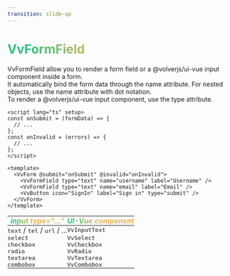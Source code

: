 ```yaml
---
transition: slide-up
---
```


# VvFormField

<p>
  <div>VvFormField allow you to render a form field or a @volverjs/ui-vue input component inside a form.</div>
  <div>It automatically bind the form data through the name attribute. For nested objects, use the name attribute with dot notation.</div>
  <div>To render a @volverjs/ui-vue input component, use the type attribute.</div>
</p>

<div grid="~ cols-2 gap-4">

```vue
<script lang="ts" setup>
const onSubmit = (formData) => {
  // ...
};
const onInvalid = (errors) => {
  // ...
};
</script>

<template>
  <VvForm @submit="onSubmit" @invalid="onInvalid">
    <VvFormField type="text" name="username" label="Username" />
    <VvFormField type="text" name="email" label="Email" />
    <VvButton icon="SignIn" label="Sign in" type="submit" />
  </VvForm>
</template>
```

| <em>input type="..."</em>                               | <em>UI-Vue component</em> |
| ------------------------------------------------------- | ------------------------- |
| <kbd>text</kbd> / <kbd>tel</kbd> / <kbd>url</kbd> / ... | <kbd>VvInputText</kbd>    |
| <kbd>select</kbd>                                       | <kbd>VvSelect</kbd>       |
| <kbd>checkbox</kbd>                                     | <kbd>VvCheckbox</kbd>     |
| <kbd>radio</kbd>                                        | <kbd>VvRadio</kbd>        |
| <kbd>textarea</kbd>                                     | <kbd>VvTextarea</kbd>     |
| <kbd>combobox</kbd>                                     | <kbd>VvCombobox</kbd>     |

</div>

<style>
h1, th {
  background-color: #2B90B6;
  background-image: linear-gradient(75deg, #27c57e 10%, #e6b457 40%);
  background-size: 100%;
  -webkit-background-clip: text;
  -moz-background-clip: text;
  -webkit-text-fill-color: transparent;
  -moz-text-fill-color: transparent;
}

td, th {
  padding: 0px !important;
}
</style>
<!--
insert comment here!
-->
